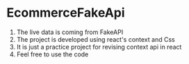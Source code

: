 # EcommerceFakeApi
1. The live data is coming from FakeAPI
2. The project is developed using react's context and Css
3. It is just a practice project for revising context api in react
4. Feel free to use the code
